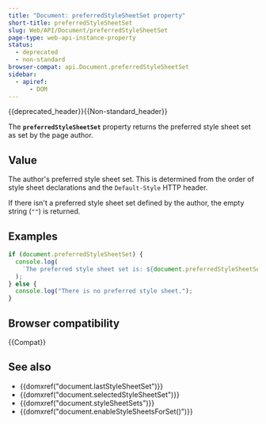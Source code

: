 ```yaml
---
title: "Document: preferredStyleSheetSet property"
short-title: preferredStyleSheetSet
slug: Web/API/Document/preferredStyleSheetSet
page-type: web-api-instance-property
status:
  - deprecated
  - non-standard
browser-compat: api.Document.preferredStyleSheetSet
sidebar:
  - apiref:
      - DOM
---
```


{{deprecated_header}}{{Non-standard_header}}

The **`preferredStyleSheetSet`** property returns the preferred style sheet set as set by the page
author.

## Value

The author's preferred style sheet set. This is determined from the order of style sheet declarations and the
`Default-Style` HTTP header.

If there isn't a preferred style sheet set defined by the author, the empty string (`""`) is returned.

## Examples

```js
if (document.preferredStyleSheetSet) {
  console.log(
    `The preferred style sheet set is: ${document.preferredStyleSheetSet}`,
  );
} else {
  console.log("There is no preferred style sheet.");
}
```

## Browser compatibility

{{Compat}}

## See also

- {{domxref("document.lastStyleSheetSet")}}
- {{domxref("document.selectedStyleSheetSet")}}
- {{domxref("document.styleSheetSets")}}
- {{domxref("document.enableStyleSheetsForSet()")}}
